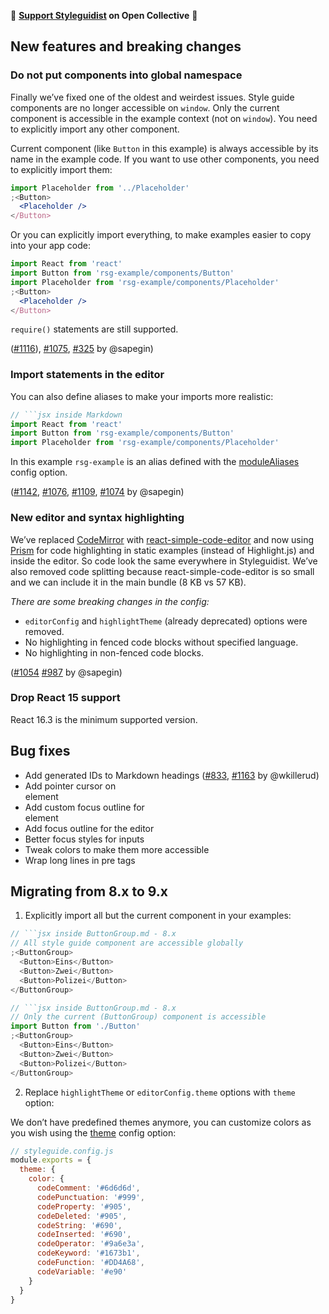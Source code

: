 <!-- 9.0.0-beta1 -->

👋 **[Support Styleguidist](https://opencollective.com/styleguidist) on Open Collective** 👋

## New features and breaking changes

### Do not put components into global namespace

Finally we’ve fixed one of the oldest and weirdest issues. Style guide components are no longer accessible on `window`. Only the current component is accessible in the example context (not on `window`). You need to explicitly import any other component.

Current component (like `Button` in this example) is always accessible by its name in the example code. If you want to use other components, you need to explicitly import them:

```jsx
import Placeholder from '../Placeholder'
;<Button>
  <Placeholder />
</Button>
```

Or you can explicitly import everything, to make examples easier to copy into your app code:

```jsx
import React from 'react'
import Button from 'rsg-example/components/Button'
import Placeholder from 'rsg-example/components/Placeholder'
;<Button>
  <Placeholder />
</Button>
```

`require()` statements are still supported.

([#1116](https://github.com/styleguidist/react-styleguidist/issues/1116)), [#1075](https://github.com/styleguidist/react-styleguidist/issues/1075), [#325](https://github.com/styleguidist/react-styleguidist/issues/325) by @sapegin)

### Import statements in the editor

You can also define aliases to make your imports more realistic:

````jsx static
// ```jsx inside Markdown
import React from 'react'
import Button from 'rsg-example/components/Button'
import Placeholder from 'rsg-example/components/Placeholder'
````

In this example `rsg-example` is an alias defined with the [moduleAliases](https://github.com/styleguidist/react-styleguidist/blob/63d72efa49198477442cff80482f306bd6714971/docs/Configuration.md#modulealiases) config option.

([#1142](https://github.com/styleguidist/react-styleguidist/issues/1142), [#1076](https://github.com/styleguidist/react-styleguidist/issues/1076), [#1109](https://github.com/styleguidist/react-styleguidist/issues/1109), [#1074](https://github.com/styleguidist/react-styleguidist/issues/1074) by @sapegin)

### New editor and syntax highlighting

We’ve replaced [CodeMirror](https://codemirror.net/) with [react-simple-code-editor](https://github.com/satya164/react-simple-code-editor) and now using [Prism](https://prismjs.com/) for code highlighting in static examples (instead of Highlight.js) and inside the editor. So code look the same everywhere in Styleguidist. We’ve also removed code splitting because react-simple-code-editor is so small and we can include it in the main bundle (8 KB vs 57 KB).

_There are some breaking changes in the config:_

- `editorConfig` and `highlightTheme` (already deprecated) options were removed.
- No highlighting in fenced code blocks without specified language.
- No highlighting in non-fenced code blocks.

([#1054](https://github.com/styleguidist/react-styleguidist/issues/1054) [#987](https://github.com/styleguidist/react-styleguidist/issues/987) by @sapegin)

### Drop React 15 support

React 16.3 is the minimum supported version.

## Bug fixes

- Add generated IDs to Markdown headings ([#833](https://github.com/styleguidist/react-styleguidist/issues/833), [#1163](https://github.com/styleguidist/react-styleguidist/issues/1163) by @wkillerud)
- Add pointer cursor on <summary> element
- Add custom focus outline for <summary> element
- Add focus outline for the editor
- Better focus styles for inputs
- Tweak colors to make them more accessible
- Wrap long lines in pre tags

## Migrating from 8.x to 9.x

1. Explicitly import all but the current component in your examples:

````js
// ```jsx inside ButtonGroup.md - 8.x
// All style guide component are accessible globally
;<ButtonGroup>
  <Button>Eins</Button>
  <Button>Zwei</Button>
  <Button>Polizei</Button>
</ButtonGroup>

// ```jsx inside ButtonGroup.md - 8.x
// Only the current (ButtonGroup) component is accessible
import Button from './Button'
;<ButtonGroup>
  <Button>Eins</Button>
  <Button>Zwei</Button>
  <Button>Polizei</Button>
</ButtonGroup>
````

2. Replace `highlightTheme` or `editorConfig.theme` options with `theme` option:

We don’t have predefined themes anymore, you can customize colors as you wish using the [theme](https://react-styleguidist.js.org/docs/configuration.html#theme) config option:

```javascript
// styleguide.config.js
module.exports = {
  theme: {
    color: {
      codeComment: '#6d6d6d',
      codePunctuation: '#999',
      codeProperty: '#905',
      codeDeleted: '#905',
      codeString: '#690',
      codeInserted: '#690',
      codeOperator: '#9a6e3a',
      codeKeyword: '#1673b1',
      codeFunction: '#DD4A68',
      codeVariable: '#e90'
    }
  }
}
```
